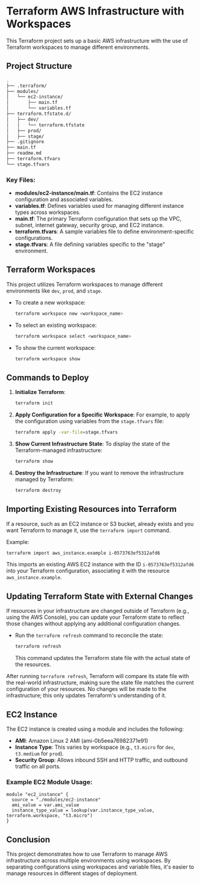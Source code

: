 
# Terraform AWS Infrastructure with Workspaces

This Terraform project sets up a basic AWS infrastructure with the use of Terraform workspaces to manage different environments.

## Project Structure

```bash
.
├── .terraform/
├── modules/
│   └── ec2-instance/
│       ├── main.tf
│       └── variables.tf
├── terraform.tfstate.d/
│   ├── dev/
│   │   └── terraform.tfstate
│   ├── prod/
│   ├── stage/
├── .gitignore
├── main.tf
├── readme.md
├── terraform.tfvars
└── stage.tfvars
```

### Key Files:
- **modules/ec2-instance/main.tf**: Contains the EC2 instance configuration and associated variables.
- **variables.tf**: Defines variables used for managing different instance types across workspaces.
- **main.tf**: The primary Terraform configuration that sets up the VPC, subnet, internet gateway, security group, and EC2 instance.
- **terraform.tfvars**: A sample variables file to define environment-specific configurations.
- **stage.tfvars**: A file defining variables specific to the "stage" environment.

## Terraform Workspaces

This project utilizes Terraform workspaces to manage different environments like `dev`, `prod`, and `stage`.

- To create a new workspace:
  ```bash
  terraform workspace new <workspace_name>
  ```

- To select an existing workspace:
  ```bash
  terraform workspace select <workspace_name>
  ```

- To show the current workspace:
  ```bash
  terraform workspace show
  ```

## Commands to Deploy

1. **Initialize Terraform**:
   ```bash
   terraform init
   ```

2. **Apply Configuration for a Specific Workspace**:
   For example, to apply the configuration using variables from the `stage.tfvars` file:
   ```bash
   terraform apply -var-file=stage.tfvars
   ```

3. **Show Current Infrastructure State**:
   To display the state of the Terraform-managed infrastructure:
   ```bash
   terraform show
   ```

4. **Destroy the Infrastructure**:
   If you want to remove the infrastructure managed by Terraform:
   ```bash
   terraform destroy
   ```

## Importing Existing Resources into Terraform

If a resource, such as an EC2 instance or S3 bucket, already exists and you want Terraform to manage it, use the `terraform import` command.

Example:
```bash
terraform import aws_instance.example i-0573763ef5312afd6
```
This imports an existing AWS EC2 instance with the ID `i-0573763ef5312afd6` into your Terraform configuration, associating it with the resource `aws_instance.example`.

## Updating Terraform State with External Changes

If resources in your infrastructure are changed outside of Terraform (e.g., using the AWS Console), you can update your Terraform state to reflect those changes without applying any additional configuration changes.

- Run the `terraform refresh` command to reconcile the state:
   ```bash
   terraform refresh
   ```
   This command updates the Terraform state file with the actual state of the resources.

After running `terraform refresh`, Terraform will compare its state file with the real-world infrastructure, making sure the state file matches the current configuration of your resources. No changes will be made to the infrastructure; this only updates Terraform's understanding of it.

## EC2 Instance

The EC2 instance is created using a module and includes the following:
- **AMI**: Amazon Linux 2 AMI (ami-0b5eea76982371e91)
- **Instance Type**: This varies by workspace (e.g., `t3.micro` for `dev`, `t3.medium` for `prod`).
- **Security Group**: Allows inbound SSH and HTTP traffic, and outbound traffic on all ports.

### Example EC2 Module Usage:
```hcl
module "ec2_instance" {
  source = "./modules/ec2-instance"
  ami_value = var.ami_value
  instance_type_value = lookup(var.instance_type_value, terraform.workspace, "t3.micro")
}
```

## Conclusion

This project demonstrates how to use Terraform to manage AWS infrastructure across multiple environments using workspaces. By separating configurations using workspaces and variable files, it's easier to manage resources in different stages of deployment.
